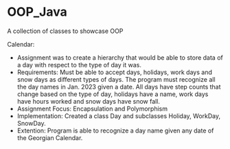 # OOP_Java

A collection of classes to showcase OOP

Calendar:
- Assignment was to create a hierarchy that would be able to store data of a day with respect to the type of day it was.
- Requirements: Must be able to accept days, holidays, work days and snow days as different types of days. The program must recognize all the day names in Jan. 2023 given a date. All days have step counts that change based on the type of day, holidays have a name, work days have hours worked and snow days have snow fall.
- Assignment Focus: Encapsulation and Polymorphism
- Implementation: Created a class Day and subclasses Holiday, WorkDay, SnowDay.
- Extention: Program is able to recognize a day name given any date of the Georgian Calendar.
